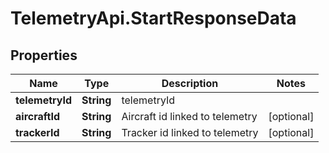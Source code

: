 # TelemetryApi.StartResponseData

## Properties

Name | Type | Description | Notes
------------ | ------------- | ------------- | -------------
**telemetryId** | **String** | telemetryId | 
**aircraftId** | **String** | Aircraft id linked to telemetry | [optional] 
**trackerId** | **String** | Tracker id linked to telemetry | [optional] 


